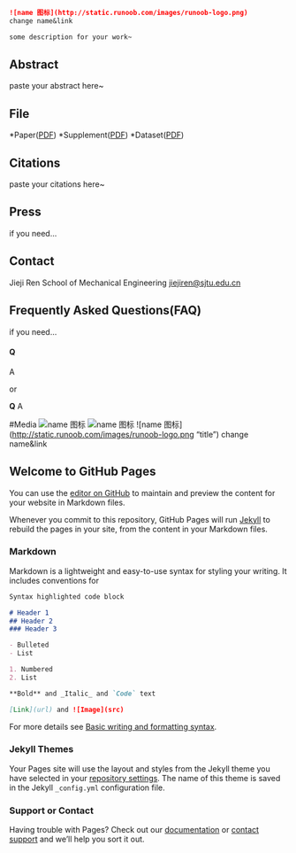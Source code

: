  ```markdown
![name 图标](http://static.runoob.com/images/runoob-logo.png)
change name&link

some description for your work~
```


## Abstract
paste your abstract here~




## File
*Paper([PDF](ww.baidu.com))
*Supplement([PDF](ww.baidu.com))
*Dataset([PDF](ww.baidu.com))




## Citations
paste your citations here~




## Press
if you need...




## Contact
Jieji Ren
School of Mechanical Engineering
jiejiren@sjtu.edu.cn




## Frequently Asked Questions(FAQ)
if you need...
#### Q
A

or

**Q**
A





#Media
![name 图标](http://static.runoob.com/images/runoob-logo.png)
![name 图标](http://static.runoob.com/images/runoob-logo.png)
![name 图标](http://static.runoob.com/images/runoob-logo.png “title”)
change name&link


## Welcome to GitHub Pages

You can use the [editor on GitHub](https://github.com/LoieSun/LoieSun.github.io/edit/main/index.md) to maintain and preview the content for your website in Markdown files.

Whenever you commit to this repository, GitHub Pages will run [Jekyll](https://jekyllrb.com/) to rebuild the pages in your site, from the content in your Markdown files.

### Markdown

Markdown is a lightweight and easy-to-use syntax for styling your writing. It includes conventions for

```markdown
Syntax highlighted code block

# Header 1
## Header 2
### Header 3

- Bulleted
- List

1. Numbered
2. List

**Bold** and _Italic_ and `Code` text

[Link](url) and ![Image](src)
```

For more details see [Basic writing and formatting syntax](https://docs.github.com/en/github/writing-on-github/getting-started-with-writing-and-formatting-on-github/basic-writing-and-formatting-syntax).

### Jekyll Themes

Your Pages site will use the layout and styles from the Jekyll theme you have selected in your [repository settings](https://github.com/LoieSun/LoieSun.github.io/settings/pages). The name of this theme is saved in the Jekyll `_config.yml` configuration file.

### Support or Contact

Having trouble with Pages? Check out our [documentation](https://docs.github.com/categories/github-pages-basics/) or [contact support](https://support.github.com/contact) and we’ll help you sort it out.
